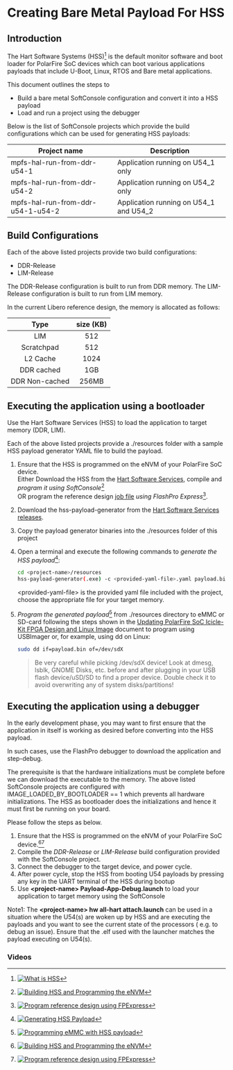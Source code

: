 
# Creating Bare Metal Payload For HSS

## Introduction
The Hart Software Systems (HSS)[^1] is the default monitor software and boot loader 
for PolarFire SoC devices which can boot various applications payloads that 
include U-Boot, Linux, RTOS and Bare metal applications.

This document outlines the steps to 
 - Build a bare metal SoftConsole configuration and convert it into a HSS payload
 - Load and run a project using the debugger

Below is the list of SoftConsole projects which provide the build configurations
which can be used for generating HSS payloads:

| Project name	                    | Description |
| --------                          | --------    |
| mpfs-hal-run-from-ddr-u54-1       | Application running on U54_1 only |
| mpfs-hal-run-from-ddr-u54-2       | Application running on U54_2 only |
| mpfs-hal-run-from-ddr-u54-1-u54-2 | Application running on U54_1 and U54_2 |

## Build Configurations

Each of the above listed projects provide two build configurations:
- DDR-Release
- LIM-Release

The DDR-Release configuration is built to run from DDR memory.
The LIM-Release configuration is built to run from LIM memory. 

In the current Libero reference design, the memory is allocated as follows:

| Type       | size (KB) |
| :--------: | :--------:|
| LIM        | 512       |
| Scratchpad | 512       |
| L2 Cache   | 1024      |
| DDR cached | 1GB       |
| DDR Non-cached | 256MB |

## Executing the application using a bootloader
Use the Hart Software Services (HSS) to load the application to target memory (DDR, LIM).

Each of the above listed projects provide a ./resources folder with a sample HSS 
payload generator YAML file to build the payload.

1. Ensure that the HSS is programmed on the eNVM of your PolarFire SoC device.  
Either Download the HSS from the [Hart Software Services][Hart Software Services],
compile and *program it using SoftConsole*[^2]  
OR program the reference design [job file][reference design job file] *using FlashPro Express*[^3].

2. Download the hss-payload-generator from the [Hart Software Services releases][Hart Software Services releases].  
3. Copy the payload generator binaries into the ./resources folder of this project
4. Open a terminal and execute the following commands to *generate the HSS payload*[^4]:

   ```bash
   cd <project-name>/resources
   hss-payload-generator(.exe) -c <provided-yaml-file>.yaml payload.bin
   ```
	\<provided-yaml-file\> is the provided yaml file included with the project, 
	choose the appropriate file for your target memory.

4. *Program the generated payload*[^5] from ./resources directory to eMMC or SD-card 
following the steps shown in the [Updating PolarFire SoC Icicle-Kit FPGA Design 
and Linux Image][udt] document to program using USBImager or, for example, using dd on Linux:

   ```bash
   sudo dd if=payload.bin of=/dev/sdX
   ```

   > Be very careful while picking /dev/sdX device! Look at dmesg, lsblk, GNOME 
   Disks, etc. before and after plugging in your USB flash device/uSD/SD to find 
   a proper device. Double check it to avoid overwriting any of system disks/partitions!
   
[Hart Software Services]: https://mi-v-ecosystem.github.io/redirects/repo-hart-software-services   
[reference design job file]: https://mi-v-ecosystem.github.io/redirects/releases-icicle-kit-reference-design   
[Hart Software Services releases]: https://mi-v-ecosystem.github.io/redirects/releases-hart-software-services
[udt]: https://mi-v-ecosystem.github.io/redirects/updating-icicle-kit_updating-icicle-kit-design-and-linux

## Executing the application using a debugger	

In the early development phase, you may want to first ensure that the application
in itself is working as desired before converting into the HSS payload.

In such cases, use the FlashPro debugger to download the application and step-debug. 

The prerequisite is that the hardware initializations must be complete before we 
can download the executable to the memory. The above listed SoftConsole projects 
are configured with IMAGE_LOADED_BY_BOOTLOADER == 1 which prevents all hardware 
initializations. The HSS as bootloader does the initializations and hence it 
must first be running on your board.

Please follow the steps as below.
1. Ensure that the HSS is programmed on the eNVM of your PolarFire SoC device.[^2][^3]
2. Compile the _DDR-Release_ or _LIM-Release_ build configuration provided with the SoftConsole project. 
3. Connect the debugger to the target device, and power cycle.
4. After power cycle, stop the HSS from booting U54 payloads by 
pressing any key in the UART terminal of the HSS during bootup
5. Use **\<project-name\> Payload-App-Debug.launch** to load your application to target 
memory using the SoftConsole


Note1: The **\<project-name\> hw all-hart attach.launch** can be used in a situation 
where the U54(s) are woken up by HSS and are executing the payloads 
and you want to see the current state of the processors ( e.g. to debug an issue).
Ensure that the .elf used with the launcher matches the payload executing on U54(s).

### Videos
[^1]: [![What is HSS](https://img.youtube.com/vi/AY3qhLb3EME/mqdefault.jpg)](https://www.youtube.com/watch?v=AY3qhLb3EME "What is HSS")  
[^2]: [![Building HSS and Programming the eNVM](https://img.youtube.com/vi/McAt2-6cwd4/mqdefault.jpg)](https://www.youtube.com/watch?v=McAt2-6cwd4 "Building HSS and Programming the eNVM")  
[^3]: [![Program reference design using FPExpress](https://img.youtube.com/vi/Foil5pIRBlM/mqdefault.jpg)](https://www.youtube.com/watch?v=Foil5pIRBlM "Program reference design using FPExpress")  
[^4]: [![Generating HSS Payload](https://img.youtube.com/vi/LseJta8qVbM/mqdefault.jpg)](https://www.youtube.com/watch?v=LseJta8qVbM "Generating HSS Payload")  
[^5]: [![Programming eMMC with HSS payload](https://img.youtube.com/vi/a8_uuhrv1FM/mqdefault.jpg)](https://www.youtube.com/watch?v=a8_uuhrv1FM "Programming eMMC with HSS payload")  

